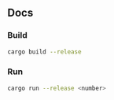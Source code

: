 ## Docs

### Build

```bash
cargo build --release
```

### Run

```bash
cargo run --release <number>
```
